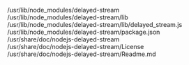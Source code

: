 /usr/lib/node\_modules/delayed-stream  
/usr/lib/node\_modules/delayed-stream/lib  
/usr/lib/node\_modules/delayed-stream/lib/delayed\_stream.js  
/usr/lib/node\_modules/delayed-stream/package.json  
/usr/share/doc/nodejs-delayed-stream  
/usr/share/doc/nodejs-delayed-stream/License  
/usr/share/doc/nodejs-delayed-stream/Readme.md  
